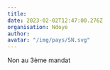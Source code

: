 ```yaml
---
title: 
date: 2023-02-02T12:47:00.276Z
organisation: Ndoye
author: 
avatar: "/img/pays/SN.svg"
---
```


Non au 3ème mandat